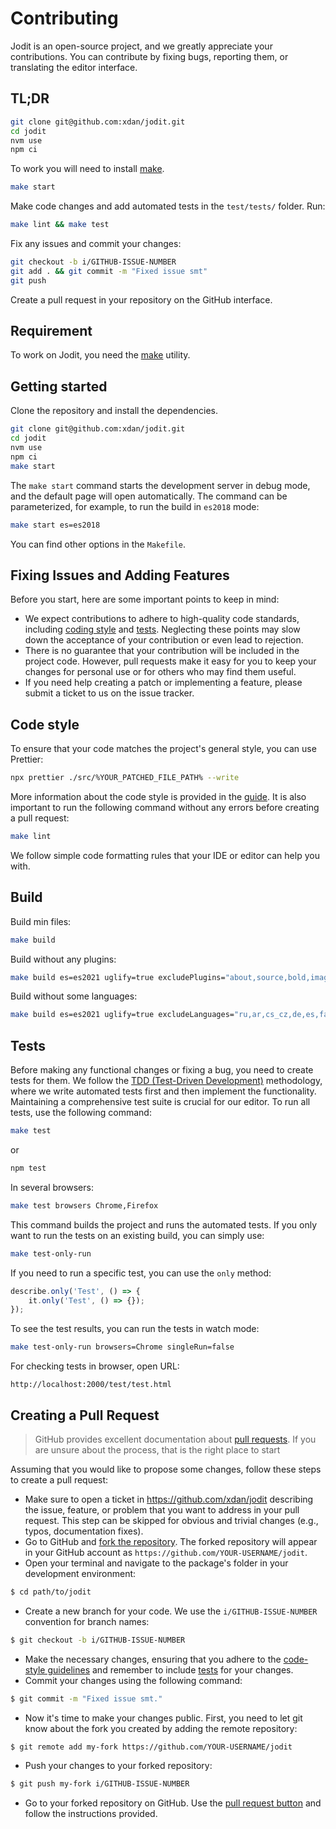 # Contributing

Jodit is an open-source project, and we greatly appreciate your contributions.
You can contribute by fixing bugs, reporting them, or translating the editor interface.

## TL;DR

```bash
git clone git@github.com:xdan/jodit.git
cd jodit
nvm use
npm ci
```

To work you will need to install [make](https://www.gnu.org/software/make/).

```bash
make start
```

Make code changes and add automated tests in the `test/tests/` folder.
Run:

```bash
make lint && make test
```

Fix any issues and commit your changes:

```bash
git checkout -b i/GITHUB-ISSUE-NUMBER
git add . && git commit -m "Fixed issue smt"
git push
```

Create a pull request in your repository on the GitHub interface.

## Requirement

To work on Jodit, you need the [make](https://www.gnu.org/software/make/) utility.

## Getting started

Clone the repository and install the dependencies.

```bash
git clone git@github.com:xdan/jodit.git
cd jodit
nvm use
npm ci
make start
```

The `make start` command starts the development server in debug mode,
and the default page will open automatically.
The command can be parameterized, for example, to run the build in `es2018` mode:

```sh
make start es=es2018
```

You can find other options in the `Makefile`.

## Fixing Issues and Adding Features

Before you start, here are some important points to keep in mind:

-   We expect contributions to adhere to high-quality code standards, including [coding style](#code-style) and [tests](#tests).
    Neglecting these points may slow down the acceptance of your contribution or even lead to rejection.
-   There is no guarantee that your contribution will be included in the project code.
    However, pull requests make it easy for you to keep your changes for personal use or for others who may find them useful.
-   If you need help creating a patch or implementing a feature, please submit a ticket to us on the issue tracker.

## Code style

To ensure that your code matches the project's general style, you can use Prettier:

```bash
npx prettier ./src/%YOUR_PATCHED_FILE_PATH% --write
```

More information about the code style is provided in the [guide](./JODIT-DEVELOPMENT-GUIDE.md).
It is also important to run the following command without any errors before creating a pull request:

```bash
make lint
```

We follow simple code formatting rules that your IDE or editor can help you with.

## Build

Build min files:

```bash
make build
```

Build without any plugins:

```bash
make build es=es2021 uglify=true excludePlugins="about,source,bold,image,xpath,stat,class-span,color,clean-html,file,focus,enter,backspace,media,preview,pint,redo-undo,resize-cells,search,spellcheck,table"
```

Build without some languages:

```bash
make build es=es2021 uglify=true excludeLanguages="ru,ar,cs_cz,de,es,fa,fi,fr,he,hu,id,it,ja,ko,nl,pl,pt_br,ru,tr,zh_cn,zh_tw"
```

## Tests

Before making any functional changes or fixing a bug, you need to create tests for them.
We follow the [TDD (Test-Driven Development)](<(https://en.wikipedia.org/wiki/Test-driven_development)>) methodology,
where we write automated tests first and then implement the functionality.
Maintaining a comprehensive test suite is crucial for our editor.
To run all tests, use the following command:

```sh
make test
```

or

```bash
npm test
```

In several browsers:

```bash
make test browsers Chrome,Firefox
```

This command builds the project and runs the automated tests.
If you only want to run the tests on an existing build, you can simply use:

```sh
make test-only-run
```

If you need to run a specific test, you can use the `only` method:

```js
describe.only('Test', () => {
	it.only('Test', () => {});
});
```

To see the test results, you can run the tests in watch mode:

```sh
make test-only-run browsers=Chrome singleRun=false
```

For checking tests in browser, open URL:

```
http://localhost:2000/test/test.html
```

## Creating a Pull Request

> GitHub provides excellent documentation about [pull requests](https://help.github.com/categories/collaborating-with-issues-and-pull-requests/). If you are unsure about the process, that is the right place to start

Assuming that you would like to propose some changes, follow these steps to create a pull request:

-   Make sure to open a ticket in https://github.com/xdan/jodit describing the issue,
    feature, or problem that you want to address in your pull request.
    This step can be skipped for obvious and trivial changes (e.g., typos, documentation fixes).
-   Go to GitHub and [fork the repository](https://help.github.com/articles/fork-a-repo). The forked repository will appear in your GitHub account as `https://github.com/YOUR-USERNAME/jodit`.
-   Open your terminal and navigate to the package's folder in your development environment:

```bash
$ cd path/to/jodit
```

-   Create a new branch for your code. We use the `i/GITHUB-ISSUE-NUMBER` convention for branch names:

```bash
$ git checkout -b i/GITHUB-ISSUE-NUMBER
```

-   Make the necessary changes, ensuring that you adhere to the [code-style guidelines](#code-style) and remember to include [tests](#tests) for your changes.
-   Commit your changes using the following command:

```bash
$ git commit -m "Fixed issue smt."
```

-   Now it's time to make your changes public.
    First, you need to let git know about the fork you created by adding the remote repository:

```bash
$ git remote add my-fork https://github.com/YOUR-USERNAME/jodit
```

-   Push your changes to your forked repository:

```bash
$ git push my-fork i/GITHUB-ISSUE-NUMBER
```

-   Go to your forked repository on GitHub. Use the [pull request button](https://help.github.com/articles/about-pull-requests/) and follow the instructions provided.
